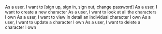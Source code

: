 As a user, I want to [sign up, sign in, sign out, change password]
As a user, I want to create a new character
As a user, I want to look at all the characters I own
As a user, I want to view in detail an individual character I own
As a user, I want to update a character I own
As a user, I want to delete a character I own
